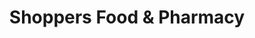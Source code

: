 ---
title: "Shoppers Food & Pharmacy"
url: /dumfries/shoppers-food-und-pharmacy/
shop: Supermarkt
---